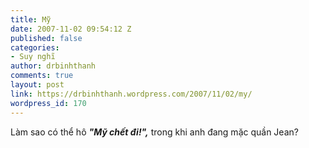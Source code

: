 ```yaml
---
title: Mỹ
date: 2007-11-02 09:54:12 Z
published: false
categories:
- Suy nghĩ
author: drbinhthanh
comments: true
layout: post
link: https://drbinhthanh.wordpress.com/2007/11/02/my/
wordpress_id: 170
---
```


Làm sao có thể hô _**"Mỹ chết đi!",**_ trong khi anh đang mặc quần Jean?
